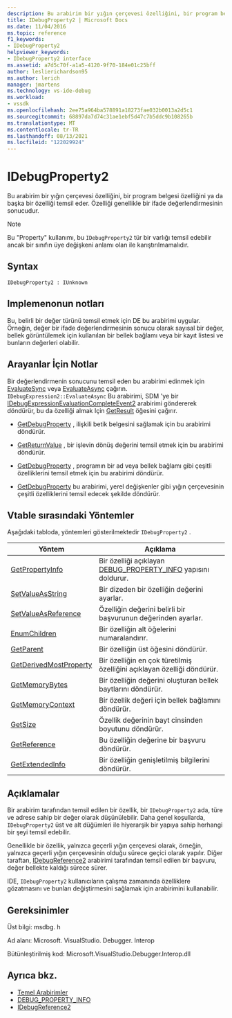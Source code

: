 ```yaml
---
description: Bu arabirim bir yığın çerçevesi özelliğini, bir program belgesi özelliğini ya da başka bir özelliği temsil eder.
title: IDebugProperty2 | Microsoft Docs
ms.date: 11/04/2016
ms.topic: reference
f1_keywords:
- IDebugProperty2
helpviewer_keywords:
- IDebugProperty2 interface
ms.assetid: a7d5c70f-a1a5-4120-9f70-184e01c25bff
author: leslierichardson95
ms.author: lerich
manager: jmartens
ms.technology: vs-ide-debug
ms.workload:
- vssdk
ms.openlocfilehash: 2ee75a964ba578891a18273fae032b0013a2d5c1
ms.sourcegitcommit: 68897da7d74c31ae1ebf5d47c7b5ddc9b108265b
ms.translationtype: MT
ms.contentlocale: tr-TR
ms.lasthandoff: 08/13/2021
ms.locfileid: "122029924"
---
```

# <a name="idebugproperty2"></a>IDebugProperty2
Bu arabirim bir yığın çerçevesi özelliğini, bir program belgesi özelliğini ya da başka bir özelliği temsil eder. Özelliği genellikle bir ifade değerlendirmesinin sonucudur.

> [!NOTE]
> Bu "Property" kullanımı, bu `IDebugProperty2` tür bir varlığı temsil edebilir ancak bir sınıfın üye değişkeni anlamı olan ile karıştırılmamalıdır.

## <a name="syntax"></a>Syntax

```
IDebugProperty2 : IUnknown
```

## <a name="notes-for-implementers"></a>Implemenonun notları
 Bu, belirli bir değer türünü temsil etmek için DE bu arabirimi uygular. Örneğin, değer bir ifade değerlendirmesinin sonucu olarak sayısal bir değer, bellek görüntülemek için kullanılan bir bellek bağlamı veya bir kayıt listesi ve bunların değerleri olabilir.

## <a name="notes-for-callers"></a>Arayanlar İçin Notlar
 Bir değerlendirmenin sonucunu temsil eden bu arabirimi edinmek için [EvaluateSync](../../../extensibility/debugger/reference/idebugexpression2-evaluatesync.md) veya [EvaluateAsync](../../../extensibility/debugger/reference/idebugexpression2-evaluateasync.md) çağırın. `IDebugExpression2::EvaluateAsync` Bu arabirimi, SDM 'ye bir [IDebugExpressionEvaluationCompleteEvent2](../../../extensibility/debugger/reference/idebugexpressionevaluationcompleteevent2.md) arabirimi göndererek döndürür, bu da özelliği almak Için [GetResult](../../../extensibility/debugger/reference/idebugexpressionevaluationcompleteevent2-getresult.md) öğesini çağırır.

- [GetDebugProperty](../../../extensibility/debugger/reference/idebugpropertycreateevent2-getdebugproperty.md) , ilişkili betik belgesini sağlamak için bu arabirimi döndürür.

- [GetReturnValue](../../../extensibility/debugger/reference/idebugreturnvalueevent2-getreturnvalue.md) , bir işlevin dönüş değerini temsil etmek için bu arabirimi döndürür.

- [GetDebugProperty](../../../extensibility/debugger/reference/idebugprogram2-getdebugproperty.md) , programın bir ad veya bellek bağlamı gibi çeşitli özelliklerini temsil etmek için bu arabirimi döndürür.

- [GetDebugProperty](../../../extensibility/debugger/reference/idebugstackframe2-getdebugproperty.md) bu arabirimi, yerel değişkenler gibi yığın çerçevesinin çeşitli özelliklerini temsil edecek şekilde döndürür.

## <a name="methods-in-vtable-order"></a>Vtable sırasındaki Yöntemler
 Aşağıdaki tabloda, yöntemleri gösterilmektedir `IDebugProperty2` .

|Yöntem|Açıklama|
|------------|-----------------|
|[GetPropertyInfo](../../../extensibility/debugger/reference/idebugproperty2-getpropertyinfo.md)|Bir özelliği açıklayan [DEBUG_PROPERTY_INFO](../../../extensibility/debugger/reference/debug-property-info.md) yapısını doldurur.|
|[SetValueAsString](../../../extensibility/debugger/reference/idebugproperty2-setvalueasstring.md)|Bir dizeden bir özelliğin değerini ayarlar.|
|[SetValueAsReference](../../../extensibility/debugger/reference/idebugproperty2-setvalueasreference.md)|Özelliğin değerini belirli bir başvurunun değerinden ayarlar.|
|[EnumChildren](../../../extensibility/debugger/reference/idebugproperty2-enumchildren.md)|Bir özelliğin alt öğelerini numaralandırır.|
|[GetParent](../../../extensibility/debugger/reference/idebugproperty2-getparent.md)|Bir özelliğin üst öğesini döndürür.|
|[GetDerivedMostProperty](../../../extensibility/debugger/reference/idebugproperty2-getderivedmostproperty.md)|Bir özelliğin en çok türetilmiş özelliğini açıklayan özelliği döndürür.|
|[GetMemoryBytes](../../../extensibility/debugger/reference/idebugproperty2-getmemorybytes.md)|Bir özelliğin değerini oluşturan bellek baytlarını döndürür.|
|[GetMemoryContext](../../../extensibility/debugger/reference/idebugproperty2-getmemorycontext.md)|Bir özellik değeri için bellek bağlamını döndürür.|
|[GetSize](../../../extensibility/debugger/reference/idebugproperty2-getsize.md)|Özellik değerinin bayt cinsinden boyutunu döndürür.|
|[GetReference](../../../extensibility/debugger/reference/idebugproperty2-getreference.md)|Bu özelliğin değerine bir başvuru döndürür.|
|[GetExtendedInfo](../../../extensibility/debugger/reference/idebugproperty2-getextendedinfo.md)|Bir özelliğin genişletilmiş bilgilerini döndürür.|

## <a name="remarks"></a>Açıklamalar
 Bir arabirim tarafından temsil edilen bir özellik, bir `IDebugProperty2` ada, türe ve adrese sahip bir değer olarak düşünülebilir. Daha genel koşullarda, `IDebugProperty2` üst ve alt düğümleri ile hiyerarşik bir yapıya sahip herhangi bir şeyi temsil edebilir.

 Genellikle bir özellik, yalnızca geçerli yığın çerçevesi olarak, örneğin, yalnızca geçerli yığın çerçevesinin olduğu sürece geçici olarak yapılır. Diğer taraftan, [IDebugReference2](../../../extensibility/debugger/reference/idebugreference2.md) arabirimi tarafından temsil edilen bir başvuru, değer bellekte kaldığı sürece sürer.

 IDE, `IDebugProperty2` kullanıcıların çalışma zamanında özelliklere gözatmasını ve bunları değiştirmesini sağlamak için arabirimini kullanabilir.

## <a name="requirements"></a>Gereksinimler
 Üst bilgi: msdbg. h

 Ad alanı: Microsoft. VisualStudio. Debugger. Interop

 Bütünleştirilmiş kod: Microsoft.VisualStudio.Debugger.Interop.dll

## <a name="see-also"></a>Ayrıca bkz.
- [Temel Arabirimler](../../../extensibility/debugger/reference/core-interfaces.md)
- [DEBUG_PROPERTY_INFO](../../../extensibility/debugger/reference/debug-property-info.md)
- [IDebugReference2](../../../extensibility/debugger/reference/idebugreference2.md)
